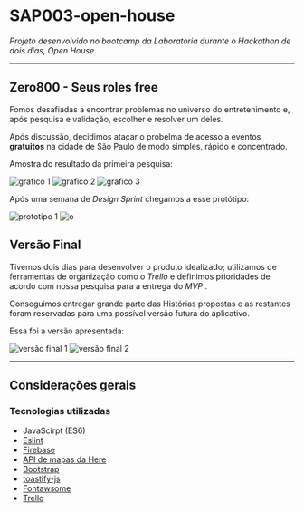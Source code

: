 # SAP003-open-house

_Projeto desenvolvido no bootcamp da Laboratoria durante o Hackathon de dois dias, Open House._

***


## Zero800 - Seus roles free

Fomos desafiadas a encontrar problemas no universo do entretenimento e, após pesquisa e validação, escolher e resolver um deles.

Após discussão, decidimos atacar o probelma de acesso a eventos **gratuitos** na cidade de São Paulo de modo simples, rápido e concentrado.

Amostra do resultado da primeira pesquisa:

![grafico 1](./images/grafico1.png)
![grafico 2](./images/grafico2.png)
![grafico 3](./images/grafico3.png)

Após uma semana de _Design Sprint_ chegamos a esse protótipo:

![prototipo 1](images/prototipo1.png)
![o](images/prototipo2.png)

## Versão Final

Tivemos dois dias para desenvolver o produto idealizado; utilizamos de ferramentas de organização como o _Trello_ e definimos prioridades de acordo com nossa pesquisa para a entrega do _MVP_ .

Conseguimos entregar grande parte das Histórias propostas e as restantes foram reservadas para uma possível versão futura do aplicativo.

Essa foi a versão apresentada:

![versão final 1](images/final1.png)
![versão final 2](images/final2.png)

***

## Considerações gerais

### Tecnologias utilizadas

* JavaScirpt (ES6)
* [Eslint](https://www.npmjs.com/package/eslint-config-airbnb)
* [Firebase](https://firebase.google.com/docs?hl=pt-br)
* [API de mapas da Here](https://developer.here.com/)
* [Bootstrap](https://getbootstrap.com/docs/4.3/getting-started/introduction/)
* [toastify-js](https://github.com/apvarun/toastify-js)
* [Fontawsome](https://fontawesome.com/how-to-use/on-the-web/using-with/react)
* [Trello](https://trello.com)
